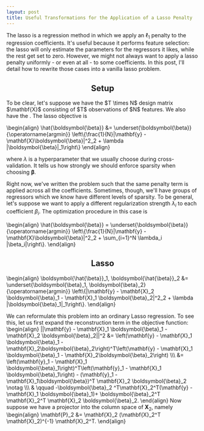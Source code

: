 ```yaml
---
layout: post
title: Useful Transformations for the Application of a Lasso Penalty
---
```


The lasso is a regression method in which we apply an $\ell_1$ penalty to the regression coefficients. It's useful because it performs feature selection: the lasso will only estimate the parameters for the regressors it likes, while the rest get set to zero. However, we might not always want to apply a lasso penalty uniformly - or even at all - to some coefficients. In this post, I'll detail how to rewrite those cases into a vanilla lasso problem. 

<h2 align="center">Setup</h2>
To be clear, let's suppose we have the $T \times N$ design matrix $\mathbf{X}$ consisting of $T$ observations of $N$ features. We also have the . The lasso objective is 

\begin{align}
\hat{\boldsymbol{\beta}} &= \underset{\boldsymbol{\beta}}{\operatorname{argmin}} \left\\{\frac{1}{N}|\mathbf{y} - \mathbf{X}\boldsymbol{\beta}|^2_2 + \lambda |\boldsymbol{\beta}|_1\right\\}
\end{align}

where $\lambda$ is a hyperparameter that we usually choose during cross-validation. It tells us how strongly we should enforce sparsity when choosing $\boldsymbol{\beta}$. 

Right now, we've written the problem such that the same penalty term is applied across all the coefficients. Sometimes, though, we'll have groups of regressors which we know have different levels of sparsity. To be general, let's suppose we want to apply a different regularization strength $\lambda_i$ to each coefficient $\beta_i$. The optimization procedure in this case is 

\begin{align}
\hat{\boldsymbol{\beta}} = \underset{\boldsymbol{\beta}}{\operatorname{argmin}} \left\\{\frac{1}{N}|\mathbf{y} - \mathbf{X}\boldsymbol{\beta}|^2_2 + \sum\_{i=1}^N \lambda_i |\beta_i|\right\\}.
\end{align}

<h2 align="center">Lasso</h2>

\begin{align}
	\boldsymbol{\hat{\beta}}_1, \boldsymbol{\hat{\beta}}_2 &= \underset{\boldsymbol{\beta}_1, \boldsymbol{\beta}_2}{\operatorname{argmin}} \left\\{|\mathbf{y} - \mathbf{X}_2 \boldsymbol{\beta}_1 - \mathbf{X}_1 \boldsymbol{\beta}_2|^2_2 + \lambda |\boldsymbol{\beta}_1|_1\right\\}.
\end{align}

We can reformulate this problem into an ordinary Lasso regression. To see this, let us first expand the reconstruction term in the objective function:
\begin{align}
	||\mathbf{y} - \mathbf{X}_1 \boldsymbol{\beta}_1 - \mathbf{X}_2 \boldsymbol{\beta}_2||^2 &= \left(\mathbf{y} - \mathbf{X}_1 \boldsymbol{\beta}_1 - \mathbf{X}_2\boldsymbol{\beta}_2\right)^T\left(\mathbf{y} - \mathbf{X}_1 \boldsymbol{\beta}_1 - \mathbf{X}_2\boldsymbol{\beta}_2\right) \\\\\\
	&= \left(\mathbf{y}_1 - \mathbf{X}_1 \boldsymbol{\beta}_1\right)^T\left(\mathbf{y}_1 - \mathbf{X}_1 \boldsymbol{\beta}_1\right) - (\mathbf{y}_1 - \mathbf{X}_1\boldsymbol{\beta})^T \mathbf{X}_2 \boldsymbol{\beta}_2 \notag \\\\\\
	& \qquad  -\boldsymbol{\beta}_2 ^T\mathbf{X}_2^T(\mathbf{y} - \mathbf{X}_1 \boldsymbol{\beta}_1)+ \boldsymbol{\beta}_2^T \mathbf{X}_2^T \mathbf{X}_2 \boldsymbol{\beta}_2.
\end{align}
Now suppose we have a projector into the column space of $\mathbf{X}_2$, namely 
\begin{align}
	\mathbf{P}_2 &= \mathbf{X}_2 (\mathbf{X}_2^T \mathbf{X}_2)^{-1} \mathbf{X}_2^T.
\end{align}

